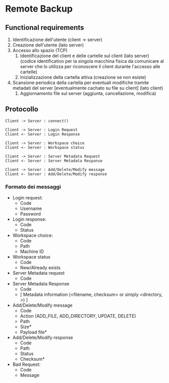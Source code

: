 # Remote Backup

## Functional requirements

1. Identificazione dell'utente (client -> server)
2. Creazione dell'utente (lato server)
3. Accesso allo spazio (TCP)
    1. Identificazione del client e delle cartelle sul client (lato server)
        (codice identificativo per la singola macchina fisica da comunicare al server
        che lo utilizza per riconoscere il client durante l'accesso alle cartelle)
    2. Inizializzazione della cartella attiva (creazione se non esiste)
 4. Scansione periodica della cartella per eventuali modifiche tramite metadati del server [eventualmente cachato su file su client] (lato client) 
    1. Aggiornamento file sul server (aggiunta, cancellazione, modifica)

## Protocollo

```plantuml
Client -> Server : connect()

Client -> Server : Login Request
Client <- Server : Login Response

Client -> Server : Workspace choice
Client <- Server : Workspace status

Client -> Server : Server Metadata Request
Client <- Server : Server Metadata Response

Client -> Server : Add/Delete/Modify message
Client <- Server : Add/Delete/Modify response
```

### Formato dei messaggi

- Login request:  
  - Code
  - Username
  - Password
- Login response:
  - Code 
  - Status
- Workspace choice: 
  - Code
  - Path
  - Machine ID
- Workspace status
  - Code
  - New/Already exists
- Server Metadata request
  - Code
- Server Metadata Response
  - Code
  - [ Metadata information (<filename, checksum> or simply <directory, >) ]
- Add/Delete/Modify message
  - Code
  - Action (ADD_FILE, ADD_DIRECTORY, UPDATE, DELETE)
  - Path
  - Size*
  - Payload file*
- Add/Delete/Modify response
  - Code
  - Path
  - Status
  - Checksum*
- Bad Request:
  - Code
  - Message


